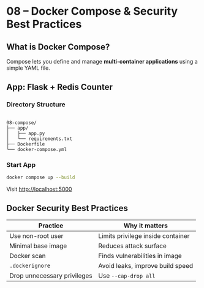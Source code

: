 # 08 – Docker Compose & Security Best Practices

##  What is Docker Compose?

Compose lets you define and manage **multi-container applications** using a simple YAML file.



##  App: Flask + Redis Counter

### Directory Structure
```

08-compose/
├── app/
│   ├── app.py
│   └── requirements.txt
├── Dockerfile
└── docker-compose.yml

````

### Start App
```bash
docker compose up --build
````

Visit [http://localhost:5000](http://localhost:5000)



##  Docker Security Best Practices

| Practice                    | Why it matters                    |
| --------------------------- | --------------------------------- |
| Use non-root user           | Limits privilege inside container |
| Minimal base image          | Reduces attack surface            |
| Docker scan                 | Finds vulnerabilities in image    |
| `.dockerignore`             | Avoid leaks, improve build speed  |
| Drop unnecessary privileges | Use `--cap-drop all`              |

